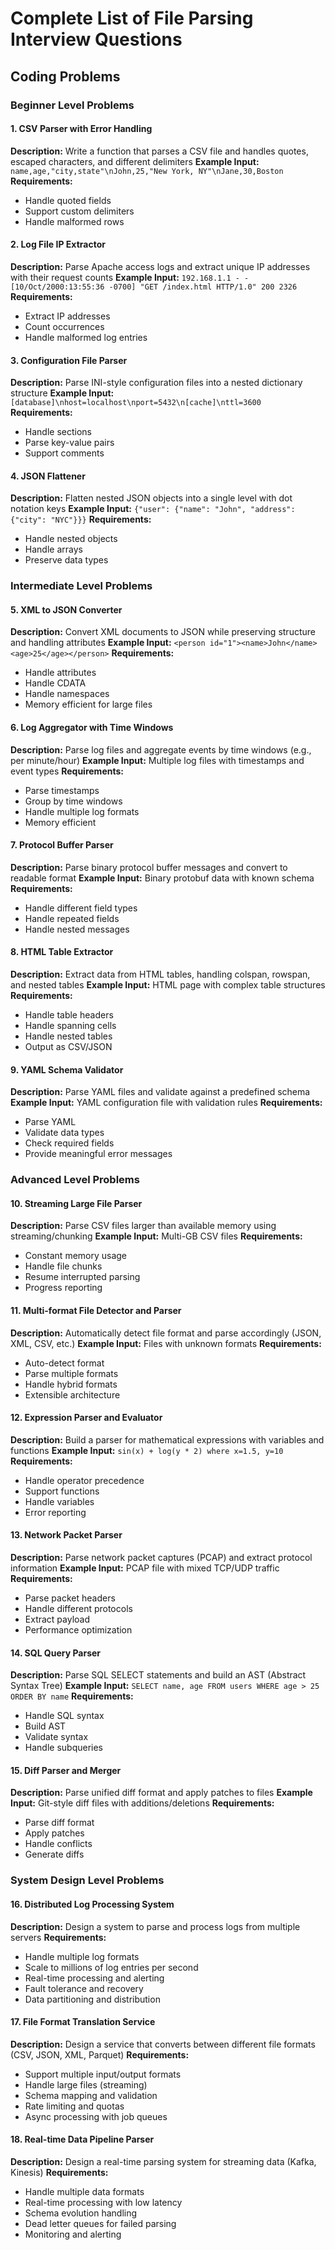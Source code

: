 # Complete List of File Parsing Interview Questions

## Coding Problems

### Beginner Level Problems

#### 1. CSV Parser with Error Handling
**Description:** Write a function that parses a CSV file and handles quotes, escaped characters, and different delimiters
**Example Input:** `name,age,"city,state"\nJohn,25,"New York, NY"\nJane,30,Boston`
**Requirements:**
- Handle quoted fields
- Support custom delimiters  
- Handle malformed rows

#### 2. Log File IP Extractor
**Description:** Parse Apache access logs and extract unique IP addresses with their request counts
**Example Input:** `192.168.1.1 - - [10/Oct/2000:13:55:36 -0700] "GET /index.html HTTP/1.0" 200 2326`
**Requirements:**
- Extract IP addresses
- Count occurrences
- Handle malformed log entries

#### 3. Configuration File Parser
**Description:** Parse INI-style configuration files into a nested dictionary structure
**Example Input:** `[database]\nhost=localhost\nport=5432\n[cache]\nttl=3600`
**Requirements:**
- Handle sections
- Parse key-value pairs
- Support comments

#### 4. JSON Flattener
**Description:** Flatten nested JSON objects into a single level with dot notation keys
**Example Input:** `{"user": {"name": "John", "address": {"city": "NYC"}}}`
**Requirements:**
- Handle nested objects
- Handle arrays
- Preserve data types

### Intermediate Level Problems

#### 5. XML to JSON Converter
**Description:** Convert XML documents to JSON while preserving structure and handling attributes
**Example Input:** `<person id="1"><name>John</name><age>25</age></person>`
**Requirements:**
- Handle attributes
- Handle CDATA
- Handle namespaces
- Memory efficient for large files

#### 6. Log Aggregator with Time Windows
**Description:** Parse log files and aggregate events by time windows (e.g., per minute/hour)
**Example Input:** Multiple log files with timestamps and event types
**Requirements:**
- Parse timestamps
- Group by time windows
- Handle multiple log formats
- Memory efficient

#### 7. Protocol Buffer Parser
**Description:** Parse binary protocol buffer messages and convert to readable format
**Example Input:** Binary protobuf data with known schema
**Requirements:**
- Handle different field types
- Handle repeated fields
- Handle nested messages

#### 8. HTML Table Extractor
**Description:** Extract data from HTML tables, handling colspan, rowspan, and nested tables
**Example Input:** HTML page with complex table structures
**Requirements:**
- Handle table headers
- Handle spanning cells
- Handle nested tables
- Output as CSV/JSON

#### 9. YAML Schema Validator
**Description:** Parse YAML files and validate against a predefined schema
**Example Input:** YAML configuration file with validation rules
**Requirements:**
- Parse YAML
- Validate data types
- Check required fields
- Provide meaningful error messages

### Advanced Level Problems

#### 10. Streaming Large File Parser
**Description:** Parse CSV files larger than available memory using streaming/chunking
**Example Input:** Multi-GB CSV files
**Requirements:**
- Constant memory usage
- Handle file chunks
- Resume interrupted parsing
- Progress reporting

#### 11. Multi-format File Detector and Parser
**Description:** Automatically detect file format and parse accordingly (JSON, XML, CSV, etc.)
**Example Input:** Files with unknown formats
**Requirements:**
- Auto-detect format
- Parse multiple formats
- Handle hybrid formats
- Extensible architecture

#### 12. Expression Parser and Evaluator
**Description:** Build a parser for mathematical expressions with variables and functions
**Example Input:** `sin(x) + log(y * 2) where x=1.5, y=10`
**Requirements:**
- Handle operator precedence
- Support functions
- Handle variables
- Error reporting

#### 13. Network Packet Parser
**Description:** Parse network packet captures (PCAP) and extract protocol information
**Example Input:** PCAP file with mixed TCP/UDP traffic
**Requirements:**
- Parse packet headers
- Handle different protocols
- Extract payload
- Performance optimization

#### 14. SQL Query Parser
**Description:** Parse SQL SELECT statements and build an AST (Abstract Syntax Tree)
**Example Input:** `SELECT name, age FROM users WHERE age > 25 ORDER BY name`
**Requirements:**
- Handle SQL syntax
- Build AST
- Validate syntax
- Handle subqueries

#### 15. Diff Parser and Merger
**Description:** Parse unified diff format and apply patches to files
**Example Input:** Git-style diff files with additions/deletions
**Requirements:**
- Parse diff format
- Apply patches
- Handle conflicts
- Generate diffs

### System Design Level Problems

#### 16. Distributed Log Processing System
**Description:** Design a system to parse and process logs from multiple servers
**Requirements:**
- Handle multiple log formats
- Scale to millions of log entries per second
- Real-time processing and alerting
- Fault tolerance and recovery
- Data partitioning and distribution

#### 17. File Format Translation Service
**Description:** Design a service that converts between different file formats (CSV, JSON, XML, Parquet)
**Requirements:**
- Support multiple input/output formats
- Handle large files (streaming)
- Schema mapping and validation
- Rate limiting and quotas
- Async processing with job queues

#### 18. Real-time Data Pipeline Parser
**Description:** Design a real-time parsing system for streaming data (Kafka, Kinesis)
**Requirements:**
- Handle multiple data formats
- Real-time processing with low latency
- Schema evolution handling
- Dead letter queues for failed parsing
- Monitoring and alerting
